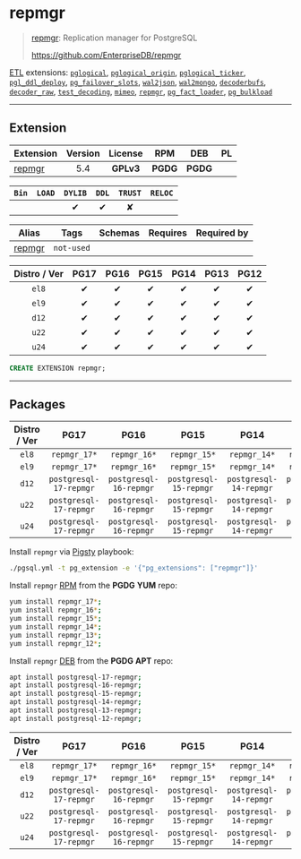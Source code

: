 # repmgr


> [repmgr](https://github.com/EnterpriseDB/repmgr): Replication manager for PostgreSQL
>
> https://github.com/EnterpriseDB/repmgr





[ETL](/etl) extensions: [`pglogical`](/pglogical), [`pglogical_origin`](/pglogical_origin), [`pglogical_ticker`](/pglogical_ticker), [`pgl_ddl_deploy`](/pgl_ddl_deploy), [`pg_failover_slots`](/pg_failover_slots), [`wal2json`](/wal2json), [`wal2mongo`](/wal2mongo), [`decoderbufs`](/decoderbufs), [`decoder_raw`](/decoder_raw), [`test_decoding`](/test_decoding), [`mimeo`](/mimeo), [`repmgr`](/repmgr), [`pg_fact_loader`](/pg_fact_loader), [`pg_bulkload`](/pg_bulkload)


-------
## Extension


| Extension | Version | License | RPM | DEB | PL |
|-----------|:-------:|:-------:|:---:|:---:|:--:|
| [repmgr](https://github.com/EnterpriseDB/repmgr) | 5.4 | **<span class="tcwarn">GPLv3</span>** | **<span class="tccyan">PGDG</span>** | **<span class="tccyan">PGDG</span>** |  |



| `Bin` | `LOAD` | `DYLIB` | `DDL` | `TRUST` | `RELOC` |
|:-----:|:------:|:-------:|:-----:|:-------:|:-------:|
|  |  | <span class="tcblue">✔</span> | <span class="tcblue">✔</span> | <span class="tcwarn">✘</span> |  |



| Alias | Tags | Schemas | Requires | Required by |
|-------|------|---------|----------|-------------|
| [repmgr](/repmgr) | `not-used` |  |  |  |



| Distro / Ver | PG17 | PG16 | PG15 | PG14 | PG13 | PG12 |
|:------------:|:----:|:----:|:----:|:----:|:----:|:----:|
| `el8` | <span class="tcblue">✔</span> | <span class="tcblue">✔</span> | <span class="tcblue">✔</span> | <span class="tcblue">✔</span> | <span class="tcblue">✔</span> | <span class="tcblue">✔</span> |
| `el9` | <span class="tcblue">✔</span> | <span class="tcblue">✔</span> | <span class="tcblue">✔</span> | <span class="tcblue">✔</span> | <span class="tcblue">✔</span> | <span class="tcblue">✔</span> |
| `d12` | <span class="tcblue">✔</span> | <span class="tcblue">✔</span> | <span class="tcblue">✔</span> | <span class="tcblue">✔</span> | <span class="tcblue">✔</span> | <span class="tcblue">✔</span> |
| `u22` | <span class="tcblue">✔</span> | <span class="tcblue">✔</span> | <span class="tcblue">✔</span> | <span class="tcblue">✔</span> | <span class="tcblue">✔</span> | <span class="tcblue">✔</span> |
| `u24` | <span class="tcblue">✔</span> | <span class="tcblue">✔</span> | <span class="tcblue">✔</span> | <span class="tcblue">✔</span> | <span class="tcblue">✔</span> | <span class="tcblue">✔</span> |





```sql
CREATE EXTENSION repmgr;
```

-----------


## Packages


| Distro / Ver | PG17 | PG16 | PG15 | PG14 | PG13 | PG12 |
|:------------:|:----:|:----:|:----:|:----:|:----:|:----:|
| `el8` | `repmgr_17*` | `repmgr_16*` | `repmgr_15*` | `repmgr_14*` | `repmgr_13*` | `repmgr_12*` |
| `el9` | `repmgr_17*` | `repmgr_16*` | `repmgr_15*` | `repmgr_14*` | `repmgr_13*` | `repmgr_12*` |
| `d12` | `postgresql-17-repmgr` | `postgresql-16-repmgr` | `postgresql-15-repmgr` | `postgresql-14-repmgr` | `postgresql-13-repmgr` | `postgresql-12-repmgr` |
| `u22` | `postgresql-17-repmgr` | `postgresql-16-repmgr` | `postgresql-15-repmgr` | `postgresql-14-repmgr` | `postgresql-13-repmgr` | `postgresql-12-repmgr` |
| `u24` | `postgresql-17-repmgr` | `postgresql-16-repmgr` | `postgresql-15-repmgr` | `postgresql-14-repmgr` | `postgresql-13-repmgr` | `postgresql-12-repmgr` |



Install `repmgr` via [Pigsty](https://pigsty.io/docs/pgext/usage/install/) playbook:

```bash
./pgsql.yml -t pg_extension -e '{"pg_extensions": ["repmgr"]}'
```


Install `repmgr` [RPM](/rpm) from the **<span class="tccyan">PGDG</span>** **YUM** repo:

```bash
yum install repmgr_17*;
yum install repmgr_16*;
yum install repmgr_15*;
yum install repmgr_14*;
yum install repmgr_13*;
yum install repmgr_12*;
```


Install `repmgr` [DEB](/deb) from the **<span class="tccyan">PGDG</span>** **APT** repo:

```bash
apt install postgresql-17-repmgr;
apt install postgresql-16-repmgr;
apt install postgresql-15-repmgr;
apt install postgresql-14-repmgr;
apt install postgresql-13-repmgr;
apt install postgresql-12-repmgr;
```




| Distro / Ver | PG17 | PG16 | PG15 | PG14 | PG13 | PG12 |
|:------------:|:----:|:----:|:----:|:----:|:----:|:----:|
| `el8` | `repmgr_17*` | `repmgr_16*` | `repmgr_15*` | `repmgr_14*` | `repmgr_13*` | `repmgr_12*` |
| `el9` | `repmgr_17*` | `repmgr_16*` | `repmgr_15*` | `repmgr_14*` | `repmgr_13*` | `repmgr_12*` |
| `d12` | `postgresql-17-repmgr` | `postgresql-16-repmgr` | `postgresql-15-repmgr` | `postgresql-14-repmgr` | `postgresql-13-repmgr` | `postgresql-12-repmgr` |
| `u22` | `postgresql-17-repmgr` | `postgresql-16-repmgr` | `postgresql-15-repmgr` | `postgresql-14-repmgr` | `postgresql-13-repmgr` | `postgresql-12-repmgr` |
| `u24` | `postgresql-17-repmgr` | `postgresql-16-repmgr` | `postgresql-15-repmgr` | `postgresql-14-repmgr` | `postgresql-13-repmgr` | `postgresql-12-repmgr` |





